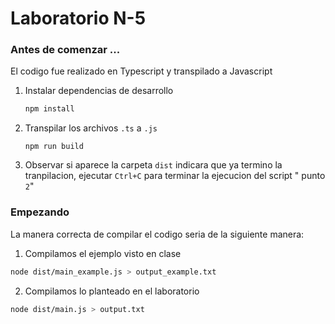 # Laboratorio N-5

### **Antes de comenzar ...**

 El codigo fue realizado en Typescript y transpilado a Javascript

1. Instalar dependencias de desarrollo

    ```bash
    npm install
    ```

2. Transpilar los archivos `.ts` a `.js`

    ```
    npm run build	
    ```

3. Observar si aparece la carpeta `dist` indicara que ya termino la tranpilacion, ejecutar `Ctrl+C` para terminar la ejecucion del script " punto `2`"

### Empezando

La manera correcta de compilar el codigo seria de la siguiente manera:

1. Compilamos el ejemplo visto en clase

```bash
node dist/main_example.js > output_example.txt
```

2.  Compilamos lo planteado en el laboratorio

```bash
node dist/main.js > output.txt
```